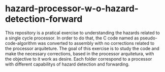 # hazard-processor-w-o-hazard-detection-forward
This repository is a pratical exercise to understanding the hazards related to a single cycle processor. 
In order to do that, the C code named as pseudo-code-algorithm was converted to assembly with no corrections related to the processor arquiteture. The goal of this exercise is to study the code and make the necessary corrections, based in the processor arquitetura, with the objective to it work as desire.  Each folder correspond to a processor with different capabilitys of hazard detection and forwarding.
